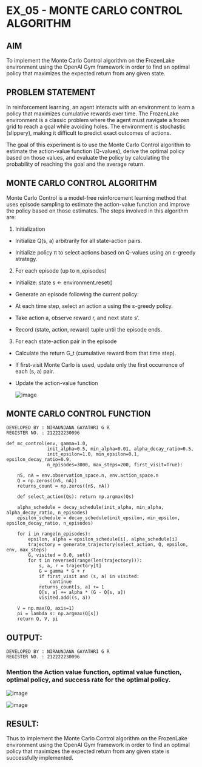 # EX_05 - MONTE CARLO CONTROL ALGORITHM

## AIM

To implement the Monte Carlo Control algorithm on the FrozenLake environment using the OpenAI Gym framework in order to find an optimal policy that maximizes the expected return from any given state.

## PROBLEM STATEMENT

In reinforcement learning, an agent interacts with an environment to learn a policy that maximizes cumulative rewards over time. The FrozenLake environment is a classic problem where the agent must navigate a frozen grid to reach a goal while avoiding holes. The environment is stochastic (slippery), making it difficult to predict exact outcomes of actions.

The goal of this experiment is to use the Monte Carlo Control algorithm to estimate the action-value function (Q-values), derive the optimal policy based on those values, and evaluate the policy by calculating the probability of reaching the goal and the average return.

## MONTE CARLO CONTROL ALGORITHM

Monte Carlo Control is a model-free reinforcement learning method that uses episode sampling to estimate the action-value function and improve the policy based on those estimates. The steps involved in this algorithm are:

1. Initialization
   
- Initialize Q(s, a) arbitrarily for all state-action pairs.

- Initialize policy π to select actions based on Q-values using an ε-greedy strategy.

2. For each episode (up to n_episodes)
   
- Initialize: state s ← environment.reset()

- Generate an episode following the current policy:

- At each time step, select an action a using the ε-greedy policy.

- Take action a, observe reward r, and next state s'.

- Record (state, action, reward) tuple until the episode ends.

3. For each state-action pair in the episode
   
- Calculate the return G_t (cumulative reward from that time step).

- If first-visit Monte Carlo is used, update only the first occurrence of each (s, a) pair.

- Update the action-value function

  ![image](https://github.com/user-attachments/assets/ec3dfe0d-9419-4514-8751-649e4a633da8)



## MONTE CARLO CONTROL FUNCTION
```
DEVELOPED BY : NIRAUNJANA GAYATHRI G R
REGISTER NO. : 212222230096
```
```
def mc_control(env, gamma=1.0,
               init_alpha=0.5, min_alpha=0.01, alpha_decay_ratio=0.5,
               init_epsilon=1.0, min_epsilon=0.1, epsilon_decay_ratio=0.9,
               n_episodes=3000, max_steps=200, first_visit=True):
    
    nS, nA = env.observation_space.n, env.action_space.n
    Q = np.zeros((nS, nA))
    returns_count = np.zeros((nS, nA))
    
    def select_action(Qs): return np.argmax(Qs)

    alpha_schedule = decay_schedule(init_alpha, min_alpha, alpha_decay_ratio, n_episodes)
    epsilon_schedule = decay_schedule(init_epsilon, min_epsilon, epsilon_decay_ratio, n_episodes)
    
    for i in range(n_episodes):
        epsilon, alpha = epsilon_schedule[i], alpha_schedule[i]
        trajectory = generate_trajectory(select_action, Q, epsilon, env, max_steps)
        G, visited = 0.0, set()
        for t in reversed(range(len(trajectory))):
            s, a, r = trajectory[t]
            G = gamma * G + r
            if first_visit and (s, a) in visited:
                continue
            returns_count[s, a] += 1
            Q[s, a] += alpha * (G - Q[s, a])
            visited.add((s, a))

    V = np.max(Q, axis=1)
    pi = lambda s: np.argmax(Q[s])
    return Q, V, pi
```

## OUTPUT:
```
DEVELOPED BY : NIRAUNJANA GAYATHRI G R
REGISTER NO. : 212222230096
```
### Mention the Action value function, optimal value function, optimal policy, and success rate for the optimal policy.

![image](https://github.com/user-attachments/assets/e8a2d0b8-946c-4f27-8616-97b3f9d51106)

![image](https://github.com/user-attachments/assets/5a357b80-fb3b-4a3d-85a5-fe5d68878e04)


## RESULT:

Thus to implement the Monte Carlo Control algorithm on the FrozenLake environment using the OpenAI Gym framework in order to find an optimal policy that maximizes the expected return from any given state is successfully implemented.
